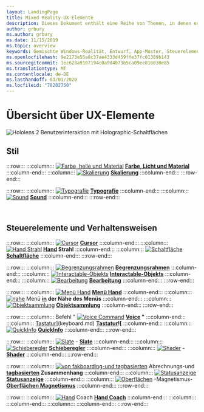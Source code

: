 ```yaml
---
layout: LandingPage
title: Mixed Reality-UX-Elemente
description: Dieses Dokument enthält eine Reihe von Themen, in denen erläutert wird, wie Sie die für Windows-Bereitstellung bereitgestellten anzeigen.
author: grbury
ms.author: grbury
ms.date: 11/15/2019
ms.topic: overview
keywords: Gemischte Windows-Realität, Entwurf, App-Muster, Steuerelemente, Stil, hololens, Interaktion, UX-Elemente, Verhaltensweisen, Bausteine
ms.openlocfilehash: 9e2173e55a8c37ae4333d459ffe37fc01389b143
ms.sourcegitcommit: 1ec628a9107194c0a9d4073b5ca09ee816030e85
ms.translationtype: MT
ms.contentlocale: de-DE
ms.lasthandoff: 03/01/2020
ms.locfileid: "78202750"
---
```

# <a name="ux-elements-overview"></a>Übersicht über UX-Elemente

![Hololens 2 Benutzerinteraktion mit Holographic-Schaltflächen](images/06_AppPatterns.png)

## <a name="style"></a>Stil

:::row:::
    :::column:::
       [![Farbe, helle und Material](images/640px-fragments.png)](color,-light-and-materials.md)  **[Farbe, Licht und Material](color,-light-and-materials.md)**
    :::column-end:::
    :::column:::
       [![Skalierung](images/volvo-cars-microsoft-hololens-experience01-640px.png)](scale.md) **[Skalierung](scale.md)**
    :::column-end:::
:::row-end:::

:::row:::
    :::column:::
       [![Typografie](images/text_in_unity_viewingangle.png)](typography.md) **[Typografie](typography.md)**
    :::column-end:::
    :::column:::
       [![Sound](images/spatialaudio.png)](spatial-sound.md) **[Sound](spatial-sound.md)**
    :::column-end:::
:::row-end:::

<br>

## <a name="controls-and-behaviors"></a>Steuerelemente und Verhaltensweisen

:::row:::
    :::column:::
       [![Cursor](images/UX/UX_Hero_Cursor.jpg)](cursors.md) **[Cursor](cursors.md)**
    :::column-end:::
    :::column:::
       [![Hand Strahl](images/UX/UX_Hero_HandRay.jpg)](point-and-commit.md)  **[Hand](point-and-commit.md) Strahl**
    :::column-end:::
    :::column:::
       [![Schaltfläche](images/UX/UX_Hero_Button.jpg)](button.md) **[Schaltfläche](button.md)**
    :::column-end:::
:::row-end:::

:::row:::
    :::column:::
       [![Begrenzungsrahmen](images/UX/UX_Hero_BoundingBox.jpg)](app-bar-and-bounding-box.md) **[Begrenzungsrahmen](app-bar-and-bounding-box.md)**
    :::column-end:::
    :::column:::
       [![Interactable-Objekts](images/UX/UX_Hero_Interactable.jpg)](interactable-object.md) **[Interactable-Objekts](interactable-object.md)**
    :::column-end:::
    :::column:::
       [![Bearbeitung](images/UX/UX_Hero_Manipulation.jpg)](direct-manipulation.md) **[Bearbeitung](direct-manipulation.md)**
    :::column-end:::
:::row-end:::

:::row:::
    :::column:::
       [![Menü Hand](images/UX/UX_Hero_HandMenu.jpg)](hand-menu.md) **[Menü Hand](hand-menu.md)**
    :::column-end:::
    :::column:::
       [![nahe](images/UX/UX_Hero_NearMenu.jpg)](near-menu.md) Menü  **[in](near-menu.md) der Nähe des Menüs**
    :::column-end:::
    :::column:::
       [![Objektsammlung](images/UX/UX_Hero_ObjectCollection.jpg)](object-collection.md) **[Objektsammlung](object-collection.md)**
    :::column-end:::
:::row-end:::

:::row:::
    :::column:::
       Befehl " [![Voice Command](images/UX/UX_Hero_VoiceCommand.jpg)](voice-input.md)  **[Voice](voice-input.md) "**
    :::column-end:::
    :::column:::
       [Tastatur](images/UX/UX_Hero_Keyboard.jpg)](keyboard.md)  **[Tastatur](keyboard.md)![**
    :::column-end:::
    :::column:::
       [![QuickInfo](images/UX/UX_Hero_Tooltip.jpg)](tooltip.md) **[QuickInfo](tooltip.md)**
    :::column-end:::
:::row-end:::

:::row:::
    :::column:::
       [![Slate](images/UX/UX_Hero_Slate.jpg)](slate.md) -  **[Slate](slate.md)**
    :::column-end:::
    :::column:::
       [![Schieberegler](images/UX/UX_Hero_Slider.jpg)](slider.md) **[Schieberegler](slider.md)**
    :::column-end:::
    :::column:::
        [![Shader](images/UX/UX_Hero_StandardShader.jpg)](shader.md) -  **[Shader](shader.md)**
    :::column-end:::
:::row-end:::

:::row:::
    :::column:::
        [![von fakboarding-und tagbasierten](images/UX/MRTK_TagAlong.gif)](billboarding-and-tag-along.md) Abrechnungs-und  **[tagbasierten](billboarding-and-tag-along.md) Zusammenhang**
    :::column-end:::
    :::column:::
       [![Statusanzeige](images/UX/MRTK_ProgressIndicator.gif)](progress.md) **[Statusanzeige](progress.md)**
    :::column-end:::
    :::column:::
       [![Oberflächen](images/UX/MRTK_SurfaceMagnetism.gif)](surface-magnetism.md) -Magnetismus-  **[Oberflächen Magnetismus](surface-magnetism.md)**
    :::column-end:::
:::row-end:::

:::row:::
    :::column:::
       [![Hand](images/HandCoach/MRTK_handCoach.jpg)](hand-coach.md) Coach  **[Hand Coach](hand-coach.md)**
    :::column-end:::
    :::column:::
    :::column-end:::
    :::column:::
    :::column-end:::
:::row-end:::

<br>

<br>


